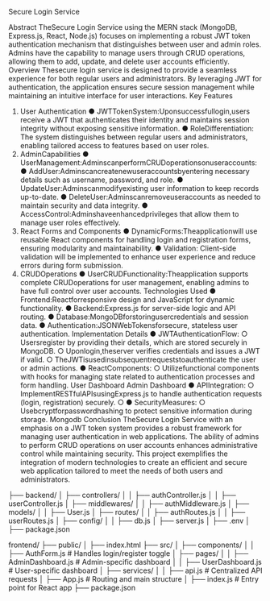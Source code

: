 Secure Login Service
 
 Abstract
 TheSecure Login Service using the MERN stack (MongoDB, Express.js, React, Node.js) focuses on
 implementing a robust JWT token authentication mechanism that distinguishes between user and
 admin roles. Admins have the capability to manage users through CRUD operations, allowing them to
 add, update, and delete user accounts efficiently.
 Overview
 Thesecure login service is designed to provide a seamless experience for both regular users and
 administrators. By leveraging JWT for authentication, the application ensures secure session
 management while maintaining an intuitive interface for user interactions.
 Key Features
 1. User Authentication
 ● JWTTokenSystem:Uponsuccessfullogin,users receive a JWT that authenticates
 their identity and maintains session integrity without exposing sensitive information.
 ● RoleDifferentiation: The system distinguishes between regular users and
 administrators, enabling tailored access to features based on user roles.
 2. AdminCapabilities
 ● UserManagement:AdminscanperformCRUDoperationsonuseraccounts:
 ● AddUser:Adminscancreatenewuseraccountsbyentering necessary details
 such as username, password, and role.
 ● UpdateUser:Adminscanmodifyexisting user information to keep records
 up-to-date.
● DeleteUser:Adminscanremoveuseraccounts as needed to maintain security
 and data integrity.
 ● AccessControl:Adminshaveenhancedprivileges that allow them to manage
 user roles effectively.
 3. React Forms and Components
 ● DynamicForms:Theapplicationwill use reusable React components for handling
 login and registration forms, ensuring modularity and maintainability.
 ● Validation: Client-side validation will be implemented to enhance user experience and
 reduce errors during form submission.
 4. CRUDOperations
 ● UserCRUDFunctionality:Theapplication supports complete CRUDoperations for
 user management, enabling admins to have full control over user accounts.
 Technologies Used
 ● Frontend:Reactforresponsive design and JavaScript for dynamic functionality.
 ● Backend:Express.js for server-side logic and API routing.
 ● Database:MongoDBforstoringusercredentials and session data.
 ● Authentication:JSONWebTokensforsecure, stateless user authentication.
 Implementation Details
 ● JWTAuthenticationFlow:
 ○ Usersregister by providing their details, which are stored securely in MongoDB.
 ○ Uponlogin,theserver verifies credentials and issues a JWT if valid.
 ○ TheJWTisusedinsubsequentrequeststoauthenticate the user or admin actions.
 ● ReactComponents:
 ○ Utilizefunctional components with hooks for managing state related to authentication
 processes and form handling.
User Dashboard
 Admin Dashboard
 ● APIIntegration:
 ○ ImplementRESTfulAPIsusingExpress.js to handle authentication requests (login,
 registration) securely.
○
 ● SecurityMeasures:
 ○ Usebcryptforpasswordhashing to protect sensitive information during storage.
 Mongodb
 Conclusion
 TheSecure Login Service with an emphasis on a JWT token system provides a robust framework for
 managing user authentication in web applications. The ability of admins to perform CRUD
 operations on user accounts enhances administrative control while maintaining security. This project
 exemplifies the integration of modern technologies to create an efficient and secure web application
 tailored to meet the needs of both users and administrators.


├── backend/
│   ├── controllers/
│   │   ├── authController.js
│   │   ├── userController.js
│   ├── middlewares/
│   │   ├── authMiddleware.js
│   ├── models/
│   │   ├── User.js
│   ├── routes/
│   │   ├── authRoutes.js
│   │   ├── userRoutes.js
│   ├── config/
│   │   ├── db.js
│   ├── server.js
│   ├── .env
│   ├── package.json

frontend/
├── public/
│   ├── index.html
├── src/
│   ├── components/
│   │   ├── AuthForm.js       # Handles login/register toggle
│   ├── pages/
│   │   ├── AdminDashboard.js # Admin-specific dashboard
│   │   ├── UserDashboard.js  # User-specific dashboard
│   ├── services/
│   │   ├── api.js            # Centralized API requests
│   ├── App.js                # Routing and main structure
│   ├── index.js              # Entry point for React app
├── package.json
